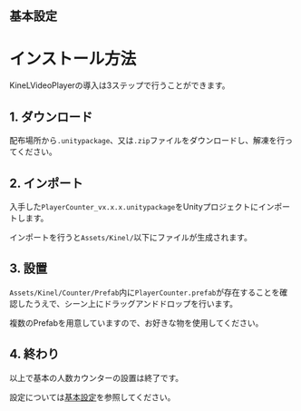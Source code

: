 ## 基本設定

# インストール方法

KineLVideoPlayerの導入は3ステップで行うことができます。


## 1. ダウンロード
 配布場所から``.unitypackage``、又は``.zip``ファイルをダウンロードし、解凍を行ってください。

## 2. インポート
 入手した``PlayerCounter_vx.x.x.unitypackage``をUnityプロジェクトにインポートします。

 インポートを行うと``Assets/Kinel/``以下にファイルが生成されます。

## 3. 設置
 ``Assets/Kinel/Counter/Prefab``内に``PlayerCounter.prefab``が存在することを確認したうえで、シーン上にドラッグアンドドロップを行います。
 
 複数のPrefabを用意していますので、お好きな物を使用してください。


## 4. 終わり
以上で基本の人数カウンターの設置は終了です。

設定については[基本設定](baseSetting.md)を参照してください。